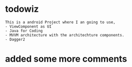 # todowiz
    This is a android Project where I an going to use, 
    - ViewComponent as UI
    - Java for Coding
    - MVVM architecture with the architechture components.
    - Dagger2
# added some more comments